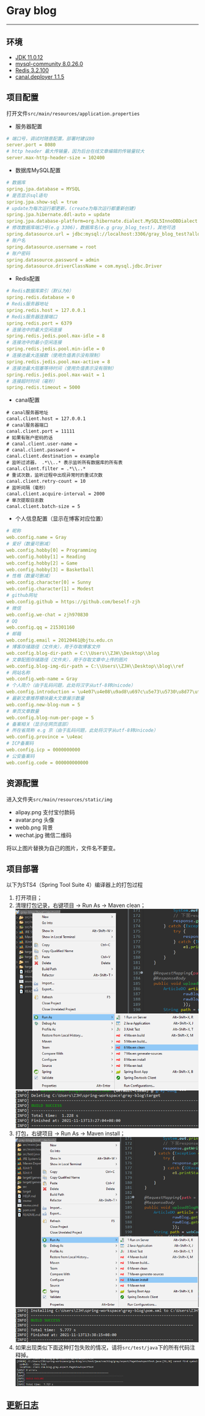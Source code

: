 # Gray blog

---

## 环境
- [JDK 11.0.12](https://www.oracle.com/java/technologies/downloads/#java11)
- [mysql-community 8.0.26.0](https://dev.mysql.com/downloads/windows/installer/8.0.html)
- [Redis 3.2.100](https://github.com/microsoftarchive/redis/releases)
- [canal.deployer 1.1.5](https://github.com/alibaba/canal/releases)

## 项目配置
打开文件`src/main/resources/application.properties`
- 服务器配置
```yaml
# 端口号，调试时随意配置，部署时建议80
server.port = 8080
# http header 最大传输量，因为后台在线文章编辑的传输量较大
server.max-http-header-size = 102400
```

- 数据库MySQL配置
```yaml
# 数据库
spring.jpa.database = MYSQL
# 是否显示sql语句
spring.jpa.show-sql = true
# update为每次运行都更新，(create为每次运行都重新创建)
spring.jpa.hibernate.ddl-auto = update
spring.jpa.database-platform=org.hibernate.dialect.MySQL5InnoDBDialect
# 修改数据库端口号(e.g 3306)，数据库名(e.g gray_blog_test)，其他可选
spring.datasource.url = jdbc:mysql://localhost:3306/gray_blog_test?allowPublicKeyRetrieval=true&useUnicode=true&characterEncoding=UTF-8&useSSL=false&serverTimezone=Asia/Shanghai
# 账户名
spring.datasource.username = root
# 账户密码
spring.datasource.password = admin
spring.datasource.driverClassName = com.mysql.jdbc.Driver
```

- Redis配置
```yaml
# Redis数据库索引（默认为0）
spring.redis.database = 0
# Redis服务器地址
spring.redis.host = 127.0.0.1
# Redis服务器连接端口
spring.redis.port = 6379
# 连接池中的最大空闲连接
spring.redis.jedis.pool.max-idle = 8
# 连接池中的最小空闲连接
spring.redis.jedis.pool.min-idle = 0
# 连接池最大连接数（使用负值表示没有限制）
spring.redis.jedis.pool.max-active = 8
# 连接池最大阻塞等待时间（使用负值表示没有限制）
spring.redis.jedis.pool.max-wait = 1
# 连接超时时间（毫秒）
spring.redis.timeout = 5000
```

- canal配置
```
# canal服务器地址
canal.client.host = 127.0.0.1
# canal服务器端口
canal.client.port = 11111
# 如果有账户密码的话
# canal.client.user-name = 
# canal.client.password = 
canal.client.destination = example
# 监听过滤器， .*\\..* 表示监听所有数据库的所有表
canal.client.filter = .*\\..*
# 重试次数，监听过程中出现异常时的重试次数
canal.client.retry-count = 10
# 监听间隔（毫秒）
canal.client.acquire-interval = 2000
# 单次提取日志数
canal.client.batch-size = 5
```

- 个人信息配置（显示在博客对应位置）
```yaml
# 昵称
web.config.name = Gray
# 爱好（数量可删减）
web.config.hobby[0] = Programming
web.config.hobby[1] = Reading
web.config.hobby[2] = Game
web.config.hobby[3] = Basketball
# 性格（数量可删减）
web.config.character[0] = Sunny
web.config.character[1] = Modest
# github网址
web.config.github = https://github.com/beself-zjh
# 微信
web.config.we-chat = zjh970830
# QQ
web.config.qq = 215301160
# 邮箱
web.config.email = 20120461@bjtu.edu.cn
# 博客存储路径（文件夹），用于存取博客文件
web.config.blog-dir-path = C:\\Users\\ZJH\\Desktop\\blog
# 文章配图存储路径（文件夹），用于存取文章中上传的图片
web.config.blog-img-dir-path = C:\\Users\\ZJH\\Desktop\\blog\\ref
# 网站名称
web.config.web-name = Gray
# 个人简介（由于乱码问题，此处将汉字从utf-8转Unicode）
web.config.introduction = \u4e07\u4e08\u9ad8\u697c\u5e73\u5730\u8d77\uff0c\u52ff\u5728\u6d6e\u6c99\u7b51\u9ad8\u53f0\u3002
# 最新文章推荐模块最大文章展示数量
web.config.new-blog-num = 5
# 单页文章数量
web.config.blog-num-per-page = 5
# 备案相关（显示在网页底部）
# 所在省简称 e.g 京（由于乱码问题，此处将汉字从utf-8转Unicode）
web.config.province = \u4eac
# ICP备案码
web.config.icp = 0000000000
# 公安备案码
web.config.code = 000000000000
```

## 资源配置
进入文件夹`src/main/resources/static/img`
- alipay.png 支付宝付款码
- avatar.png 头像
- webb.png 背景
- wechat.jpg 微信二维码

将以上图片替换为自己的图片，文件名不要变。

## 项目部署
以下为STS4（Spring Tool Suite 4）编译器上的打包过程
1. 打开项目；
2. 清理打包记录，右键项目 → Run As → Maven clean；
![](https://github.com/beself-zjh/gray-blog/blob/main/doc/maven_clean.png)
![](https://github.com/beself-zjh/gray-blog/blob/main/doc/maven_clean_success.png)
3. 打包，右键项目 → Run As → Maven install；
![](https://github.com/beself-zjh/gray-blog/blob/main/doc/maven_install.png)
![](https://github.com/beself-zjh/gray-blog/blob/main/doc/maven_install_success.png)
4. 如果出现类似下面这种打包失败的情况，请将`src/test/java`下的所有代码注释掉。
![](https://github.com/beself-zjh/gray-blog/blob/main/doc/maven_install_failure.png)

## [更新日志](https://github.com/beself-zjh/gray-blog/blob/main/doc/Log.md)
